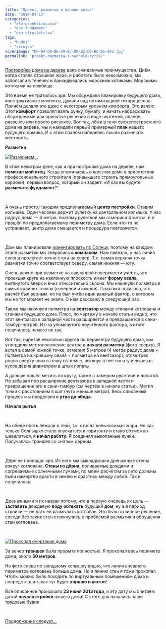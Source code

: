 ```yaml
---
title: "Проект, разметка и начало рытья"
date: "2014-01-13"
categories: 
  - "eko-proektirovanie"
  - "eko-fundament"
  - "eko-stroitelstvo"
tags: 
  - "budni"
  - "strojka"
coverImage: "D0-94-D0-BE-D0-BC-D0-B2-D0-B0-D1-802.jpg"
permalink: "proekt-razmetka-i-nachalo-rytia/"
---
```


[Посторойка дома на дереве](http://svobodaiznutri.ru/?p=24) дала ожидаемые преимущества. Днём, когда стояла страшная жара, и работать было невозможно, мы заползали в тенёчек и прикидывались морскими котиками. Морскими котиками на лежбище.

Это время не тратилось зря. Мы обсуждали планировку будущего дома, конструктивные моменты, думали над оптимизацией техпроцессов. Причём делали это даже с некоторым уровнем комфорта. Это важно. Этот **комфорт** позволял взять ручку, бумагу, и начать набрасывать обсуждаемые или принятые решения в виде чертежей, планов, разрезов или просто рисунков. Вот так, лёжа в тени свежепостроенного дома на дереве, мы и накидали первый примерный **план** нашего будущего домика. И с этим планом наперевес пошли размечать местность.

**Разметка**

[![Размечаем...](images/IMG_20130623_110904-300x225.jpg "Размечаем...")](http://svobodaiznutri.ru/wp-content/uploads/2014/01/IMG_20130623_110904.jpg)

В этом нехитром деле, как и при постройке дома на дереве, нам **помогал мой отец**. Когда упоминаешь о круглом доме в присутствии профессионального строителя (привыкшего строить прямоугольные коробки), первый вопрос, который он задаёт: «И как вы будете **размечать фундамент**?"

 

А очень просто.Находим предполагаемый **центр постройки**. Ставим колышек. Один человек держит рулетку на центральном колышке. У нас радиус дома — 4 метра, поэтому рулеткой мы отмерили 4 метра, и я прошёл по предполагаемому периметру дома. Если что-то не устраивает, центр дома смещается и процедура повторяется.

 

Дом мы планировали [ориентировать по Солнцу](http://svobodaiznutri.ru/?p=31), поэтому на каждом этапе разметки мы сверялись **с компасом**. Нам повезло, у нас линия склона пролегает точно с юга на север. Т.е. самая верхняя точка разметки точно соответствует северу, самая нижняя — югу.

Очень важно при разметке на наклонной поверхности учесть, что проекция круга на наклонную плоскость имеет **форму овала**, вытянутого вверх и вниз относительно склона. Мы накинули полметра в самых крайних точках (северной и южной). Практика показала, что расчёт был верным, но не был учтён один важный фактор, о котором мы на тот момент не знали. О нём расскажу в следующий раз.

Также мы накинули полметра на **вентзазор** между стенами котлована и стенами будущего дома. Плюс, по чертежу в начале статьи видно, что этот вентзазор в западной части расширяется и превращается в сени-тамбур-погреб. Из-за упомянутого неучтённого фактора, в итоге получилось немого не так.

Вот так, нарезав несколько кругов по периметру будущего дома, мы утвердили местоположение центра и **начали разметку** (фото сверху). Я встал в самой южной точке, отмерил 5 метров (4 метра радиус дома + полметра на кривизну овала + полметра на вентзазор), отсмотрел ровно сверху вниз в точку на земле, воткнул в неё лопату и вырезал кусок дёрна диаметром в штык лопаты.

А дальше пошёл метить по кругу, также с замером рулеткой и лопатой. Не забывая про расширение вентзазора в западной части и превращение его в сени-тамбур (см чертёж в начале статьи). Метил точки с расстоянием в шаг (чуть меньше метра). Весь описанный процесс мы проделали **с утра до обеда**.

**Начало рытья**

 

На обеде опять лежали в тени, т.к. стояла невыносимая жара. Но как только Солнышко стало опускаться к горизонту и стало возможно шевелиться, я **начал работу**. Я соединял выкопанные лунки. Получалась траншея со снятым дёрном.

 

Дёрн не пропадал зря. Из него мы выкладывали дренажные стены вокруг котлована. **Стены из дёрна**, поливаемые дождями и согреваемые солнечными лучами, по моим расчётам за лето должны были намертво врасти в землю и срастись между собой. Так и получилось.

 

Дренажными я их назвал потому, что в первую очередь их цель — **заставить** дождевую **воду обтекать** будущий **дом**, ну а в период стройки — не дать ей размывать котлован. Это было отличное решение, соседи без таких стен столкнулись с проблемой размытия и обрушения стен котлована.

 

[![Прокопал очертания дома](images/IMG_20130623_183638-300x225.jpg "Прокопал очертания дома")](http://svobodaiznutri.ru/wp-content/uploads/2014/01/IMG_20130623_183638.jpg)

За вечер **траншея** была прорыта полностью. Я прокопал весь периметр дома, около **50 метров**.

На фото слева по западному колышку видно, что линия внешнего периметра котлована больше дома. Но и линию стен я тоже прокопал. Чтобы можно было походить по виртуальным помещениям дома и попредставлять как тут будет **хорошо и уютно**!

Всё описанное произошло **23 июня 2013 года**, и эту дату мы считаем датой **начала стройки** нашего дома! С этого дня начались наши трудовые будни.

 

[Продолжение следует...](http://svobodaiznutri.ru/?p=22)
